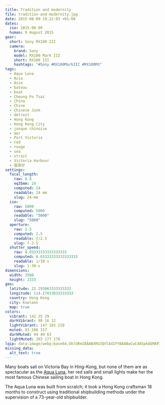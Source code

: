 ```yaml
---
title: Tradition and modernity
file: tradition-and-modernity.jpg
date: 2015-08-09 19:22:03 +01:00
dates:
  iso: 2015-08-09
  human: 9 August 2015
gear:
  short: Sony RX100 III
  camera:
    brand: Sony
    model: RX100 Mark III
    short: RX100 III
    hashtags: "#Sony #RX100MarkIII #RX100M3"
tags:
  - Aqua Luna
  - Asia
  - Asie
  - bateau
  - boat
  - Cheung Po Tsai
  - China
  - Chine
  - Chinese Junk
  - détroit
  - Hong Kong
  - Hong Kong City
  - jonque chinoise
  - mer
  - Port Victoria
  - red
  - rouge
  - sea
  - strait
  - Victoria Harbour
  - 張保仔
settings:
  focal_length:
    raw: 8.8
    eq35mm: 24
    computed: 24
    readable: 24 mm
    slug: 24-mm
  iso:
    raw: 5000
    computed: 5000
    readable: "5000"
    slug: "5000"
  aperture:
    raw: 2.5
    computed: 2.5
    readable: ƒ/2.5
    slug: f-2-5
  shutter_speed:
    raw: 0.03333333333333333
    computed: 0.03333333333333333
    readable: 1/30 s
    slug: 1-30-s
dimensions:
  width: 3500
  height: 2333
geo:
  latitude: 22.293063333333333
  longitude: 114.17033833333333
  country: Hong Kong
  city: Kowloon
  map: true
colors:
  vibrant: 142 25 29
  darkVibrant: 98 16 12
  lightVibrant: 147 182 210
  muted: 93 106 157
  darkMuted: 94 49 63
  lightMuted: 203 177 178
lqip: data:image/webp;base64,UklGRmIBAABXRUJQVlA4IFYBAABwCwCdASpkAEMAP3Goy1y0rD+kqvK8K/AuCUAZbQrpKNpUaMN5NJwKcjIGr40UkAlTxDiSGc7wCZtMOmvjtVzg8GD5Br1r+QmINnZvKMzYlEpzXY0DWS7+6OdHMEC+pghLZ9zAAP7RamUb9j+JcFXAKobMPFWZ342uniiKQZ4YPnV4NYoNLbQ21U9rI0mtjws0pdD/uAGwsJZc1yIzWivkeVu91VXmSA4+HCPtd+dnUl/Pqk4unUadfAW+W1eH58iJ7avXclKWe8DDyhheJXFsHPBWoazbq6Cuu+W8FJGOLxQhvym5nW9S6ZAS0sfU+/mXxECWBuPEf96I6lYf1Wa2AiqgBB2gMM5r8P0AQJ3aA+s702uUDh+nPFiOHmIoMbWC8YyyhYGTUahuVD4NxWf1skK+pn5FOH/xiegnEkbyEi4PozxbNtnGuGiPr25liTFPaEQAAAA=
missing_data:
  alt_text: true
---
```


Many boats sail on Victoria Bay in Hing-Kong, but none of them are as spectacular as the <a href="https://aqualuna.com.hk/">Aqua Luna</a>, her red sails and small lights make her the most famous Chinese sailing boat in Hong Kong.

The Aqua Luna was built from scratch; it took a Hong Kong craftsman 18 months to construct using traditional shipbuilding methods under the supervision of a 73-year-old shipbuilder.
